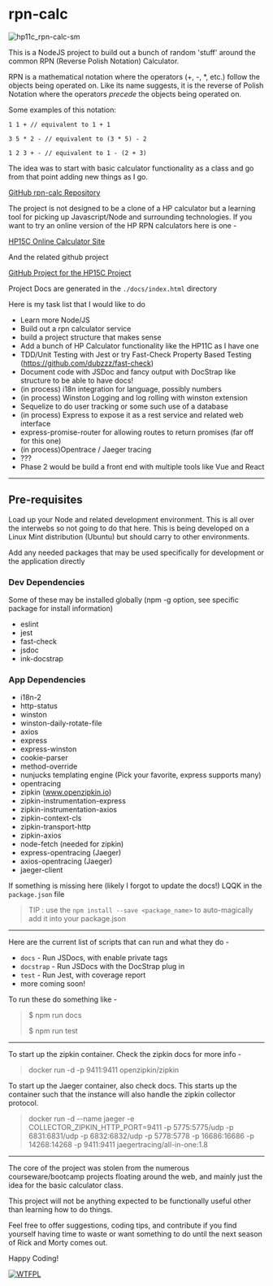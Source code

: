 # rpn-calc

![hp11c_rpn-calc-sm](https://user-images.githubusercontent.com/5179047/64802172-ed73f900-d53e-11e9-8834-b638c75158d3.jpg)

This is a NodeJS project to build out a bunch of random 'stuff' around the common
RPN (Reverse Polish Notation) Calculator.

RPN is a mathematical notation where the operators (+, -, \*, etc.) follow the objects
being operated on. Like its name suggests, it is the reverse of Polish Notation where the operators _precede_ the objects being operated on.

Some examples of this notation:

```
1 1 + // equivalent to 1 + 1

3 5 * 2 - // equivalent to (3 * 5) - 2

1 2 3 + - // equivalent to 1 - (2 + 3)
```

The idea was to start with basic
calculator functionality as a class and go from that point adding new things as I go.

[GitHub rpn-calc Repository](https://github.com/sganz/rpn-calc)

The project is not designed to be a clone of a HP calculator but a learning tool for picking up
Javascript/Node and surrounding technologies. If you want to try an online version of the HP RPN calculators
here is one -

[HP15C Online Calculator Site](http://hp15c.com)

And the related github project

[GitHub Project for the HP15C Project](https://github.com/ghewgill/hp15c)

Project Docs are generated in the `./docs/index.html` directory

Here is my task list that I would like to do

- Learn more Node/JS
- Build out a rpn calculator service
- build a project structure that makes sense
- Add a bunch of HP Calculator functionality like the HP11C as I have one
- TDD/Unit Testing with Jest or try Fast-Check Property Based Testing (https://github.com/dubzzz/fast-check)
- Document code with JSDoc and fancy output with DocStrap like structure to be able to have docs!
- (in process) i18n integration for language, possibly numbers
- (in process) Winston Logging and log rolling with winston extension
- Sequelize to do user tracking or some such use of a database
- (in process) Express to expose it as a rest service and related web interface
- express-promise-router for allowing routes to return promises (far off for this one)
- (in process)Opentrace / Jaeger tracing
- ???
- Phase 2 would be build a front end with multiple tools like Vue and React

---

## Pre-requisites

Load up your Node and related development environment. This is all over the interwebs so not going to do that here. This is being developed on a Linux Mint distribution (Ubuntu) but should carry to other environments.

Add any needed packages that may be used specifically for development or the application directly

### Dev Dependencies

Some of these may be installed globally (npm -g option, see specific package for install information)

- eslint
- jest
- fast-check
- jsdoc
- ink-docstrap

### App Dependencies

- i18n-2
- http-status
- winston
- winston-daily-rotate-file
- axios
- express
- express-winston
- cookie-parser
- method-override
- nunjucks templating engine (Pick your favorite, express supports many)
- opentracing
- zipkin (www.openzipkin.io)
- zipkin-instrumentation-express
- zipkin-instrumentation-axios
- zipkin-context-cls
- zipkin-transport-http
- zipkin-axios
- node-fetch (needed for zipkin)
- express-opentracing (Jaeger)
- axios-opentracing (Jaeger)
- jaeger-client

If something is missing here (likely I forgot to update the docs!) LQQK in the `package.json` file

> TIP : use the `npm install --save <package_name>` to auto-magically add it into your package.json

---

Here are the current list of scripts that can run and what they do -

- `docs` - Run JSDocs, with enable private tags
- `docstrap` - Run JSDocs with the DocStrap plug in
- `test` - Run Jest, with coverage report
- more coming soon!

To run these do something like -

> \$ npm run docs
>
> \$ npm run test

---

To start up the zipkin container. Check the zipkin docs for more info -

> docker run -d -p 9411:9411 openzipkin/zipkin

To start up the Jaeger container, also check docs. This starts up the container
such that the instance will also handle the zipkin collector protocol.

> docker run -d --name jaeger -e COLLECTOR_ZIPKIN_HTTP_PORT=9411 -p 5775:5775/udp -p 6831:6831/udp -p 6832:6832/udp -p 5778:5778 -p 16686:16686 -p 14268:14268 -p 9411:9411 jaegertracing/all-in-one:1.8

---

The core of the project was stolen from the numerous courseware/bootcamp projects
floating around the web, and mainly just the idea for the basic calculator class.

This project will not be anything expected to be functionally useful other than
learning how to do things.

Feel free to offer suggestions, coding tips, and contribute if you find yourself
having time to waste or want something to do until the next season of Rick and Morty
comes out.

Happy Coding!

[![WTFPL](https://img.shields.io/badge/License-WTFPL-orange.svg)](http://www.wtfpl.net)
